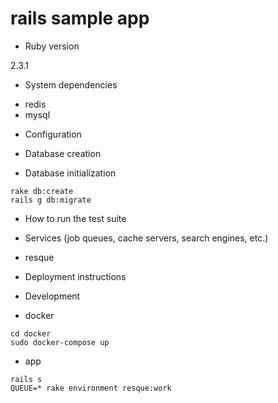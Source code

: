 # rails sample app

* Ruby version

2.3.1

* System dependencies
- redis
- mysql

* Configuration

* Database creation

* Database initialization

```
rake db:create
rails g db:migrate
```

* How to run the test suite

* Services (job queues, cache servers, search engines, etc.)
- resque

* Deployment instructions

* Development

- docker

```
cd docker
sudo docker-compose up
```

- app

```
rails s
QUEUE=* rake environment resque:work
```

